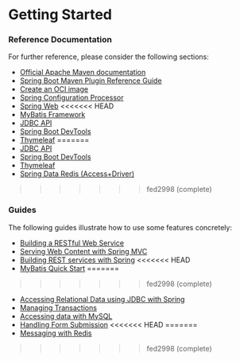# Getting Started

### Reference Documentation
For further reference, please consider the following sections:

* [Official Apache Maven documentation](https://maven.apache.org/guides/index.html)
* [Spring Boot Maven Plugin Reference Guide](https://docs.spring.io/spring-boot/docs/2.4.5/maven-plugin/reference/html/)
* [Create an OCI image](https://docs.spring.io/spring-boot/docs/2.4.5/maven-plugin/reference/html/#build-image)
* [Spring Configuration Processor](https://docs.spring.io/spring-boot/docs/2.4.5/reference/htmlsingle/#configuration-metadata-annotation-processor)
* [Spring Web](https://docs.spring.io/spring-boot/docs/2.4.5/reference/htmlsingle/#boot-features-developing-web-applications)
<<<<<<< HEAD
* [MyBatis Framework](https://mybatis.org/spring-boot-starter/mybatis-spring-boot-autoconfigure/)
* [JDBC API](https://docs.spring.io/spring-boot/docs/2.4.5/reference/htmlsingle/#boot-features-sql)
* [Spring Boot DevTools](https://docs.spring.io/spring-boot/docs/2.4.5/reference/htmlsingle/#using-boot-devtools)
* [Thymeleaf](https://docs.spring.io/spring-boot/docs/2.4.5/reference/htmlsingle/#boot-features-spring-mvc-template-engines)
=======
* [JDBC API](https://docs.spring.io/spring-boot/docs/2.4.5/reference/htmlsingle/#boot-features-sql)
* [Spring Boot DevTools](https://docs.spring.io/spring-boot/docs/2.4.5/reference/htmlsingle/#using-boot-devtools)
* [Thymeleaf](https://docs.spring.io/spring-boot/docs/2.4.5/reference/htmlsingle/#boot-features-spring-mvc-template-engines)
* [Spring Data Redis (Access+Driver)](https://docs.spring.io/spring-boot/docs/2.4.5/reference/htmlsingle/#boot-features-redis)
>>>>>>> fed2998 (complete)

### Guides
The following guides illustrate how to use some features concretely:

* [Building a RESTful Web Service](https://spring.io/guides/gs/rest-service/)
* [Serving Web Content with Spring MVC](https://spring.io/guides/gs/serving-web-content/)
* [Building REST services with Spring](https://spring.io/guides/tutorials/bookmarks/)
<<<<<<< HEAD
* [MyBatis Quick Start](https://github.com/mybatis/spring-boot-starter/wiki/Quick-Start)
=======
>>>>>>> fed2998 (complete)
* [Accessing Relational Data using JDBC with Spring](https://spring.io/guides/gs/relational-data-access/)
* [Managing Transactions](https://spring.io/guides/gs/managing-transactions/)
* [Accessing data with MySQL](https://spring.io/guides/gs/accessing-data-mysql/)
* [Handling Form Submission](https://spring.io/guides/gs/handling-form-submission/)
<<<<<<< HEAD
=======
* [Messaging with Redis](https://spring.io/guides/gs/messaging-redis/)
>>>>>>> fed2998 (complete)


